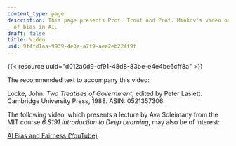 ```yaml
---
content_type: page
description: This page presents Prof. Trout and Prof. Minkov's video on the problem
  of bias in AI.
draft: false
title: Video
uid: 9f4fd1aa-9939-4e3a-a7f9-aea2eb224f9f
---
```

{{< resource uuid="d012a0d9-cf91-48d8-83be-e4e4be6cff8a" >}}

The recommended text to accompany this video:

Locke, John. *Two Treatises of Government*, edited by Peter Laslett. Cambridge University Press, 1988. ASIN: 0521357306.

The following video, which presents a lecture by Ava Soleimany from the MIT course *6.S191 Introduction to Deep Learning*, may also be of interest: 

[AI Bias and Fairness (YouTube)](https://www.youtube.com/watch?v=wmyVODy_WD8&list=PLtBw6njQRU-rwp5__7C0oIVt26ZgjG9NI&index=18)
